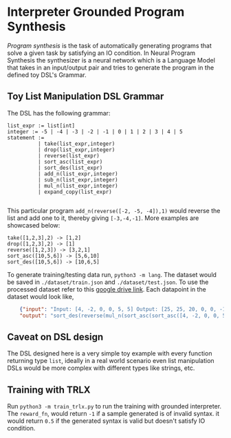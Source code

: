 # Interpreter Grounded Program Synthesis

*Program synthesis* is the task of automatically generating programs that solve a given task by satisfying an IO condition. In Neural Program Synthesis the synthesizer is a neural network which is a Language Model that takes in an input/output pair and tries to generate the program in the defined toy DSL's Grammar.

## Toy List Manipulation DSL Grammar

The DSL has the following grammar:

```
list_expr := list[int]
integer := -5 | -4 | -3 | -2 | -1 | 0 | 1 | 2 | 3 | 4 | 5
statement :=
          | take(list_expr,integer)
          | drop(list_expr,integer)
          | reverse(list_expr)
          | sort_asc(list_expr)
          | sort_des(list_expr)
          | add_n(list_expr,integer)
          | sub_n(list_expr,integer)
          | mul_n(list_expr,integer)
          | expand_copy(list_expr)


```

This particular program `add_n(reverse([-2, -5, -4]),1)` would reverse the list and add one to it, thereby giving `[-3,-4,-1]`.
More examples are showcased below:

```
take([1,2,3],2) -> [1,2]
drop([1,2,3],2) -> [1]
reverse([1,2,3]) -> [3,2,1]
sort_asc([10,5,6]) -> [5,6,10]
sort_des([10,5,6]) -> [10,6,5]

```

To generate training/testing data run, `python3 -m lang`. The dataset would be saved in `./dataset/train.json` and `./dataset/test.json`. To use the processed dataset refer to this [google drive link](https://drive.google.com/drive/folders/1093FlJA0MF7gh25yi4-__yU6Fj-onK1v?usp=share_link).
Each datapoint in the dataset would look like,

```json
    {"input": "Input: [4, -2, 0, 0, 5, 5] Output: [25, 25, 20, 0, 0, -10] Function:",
    "output": "sort_des(reverse(mul_n(sort_asc(sort_asc([4, -2, 0, 0, 5, 5])),5)))"}
```

## Caveat on DSL design

The DSL designed here is a very simple toy example with every function returning type `list`, ideally in a real world scenario even list manipulation DSLs would be more complex with different types like strings, etc.

## Training with TRLX

Run `python3 -m train_trlx.py` to run the training with grounded interpreter. The `reward_fn`, would return `-1` if a sample generated is of invalid syntax. it would return `0.5` if the generated syntax is valid but doesn't satisfy IO condition.
